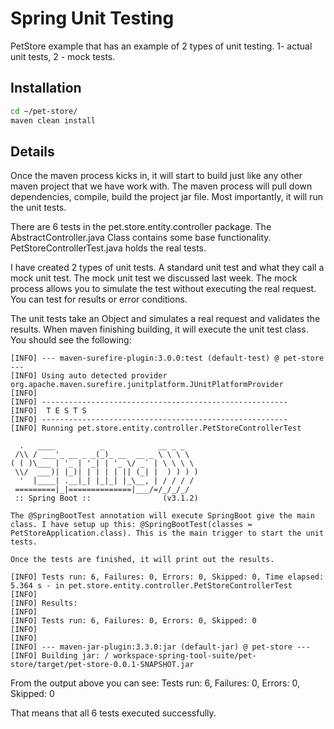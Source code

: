 # Spring Unit Testing

PetStore example that has an example of 2 types of unit testing. 1- actual unit tests, 2 - mock tests.

## Installation
```bash
cd ~/pet-store/
maven clean install
```
## Details
Once the maven process kicks in, it will start to build just like any other maven project that we have work with. The maven process will pull down dependencies, compile, build the project jar file. Most importantly, it will run the unit tests.

There are 6 tests in the pet.store.entity.controller package. The AbstractController.java Class contains some base functionality. PetStoreControllerTest.java holds the real tests.

I have created 2 types of unit tests. A standard unit test and what they call a mock unit test. The mock unit test we discussed last week. The mock process allows you to simulate the test without executing the real request. You can test for results or error conditions. 

The unit tests take an Object and simulates a real request and validates the results. When maven finishing building, it will execute the unit test class. You should see the following:

```
[INFO] --- maven-surefire-plugin:3.0.0:test (default-test) @ pet-store ---
[INFO] Using auto detected provider org.apache.maven.surefire.junitplatform.JUnitPlatformProvider
[INFO]
[INFO] -------------------------------------------------------
[INFO]  T E S T S
[INFO] -------------------------------------------------------
[INFO] Running pet.store.entity.controller.PetStoreControllerTest

  .   ____          _            __ _ _
 /\\ / ___'_ __ _ _(_)_ __  __ _ \ \ \ \
( ( )\___ | '_ | '_| | '_ \/ _` | \ \ \ \
 \\/  ___)| |_)| | | | | || (_| |  ) ) ) )
  '  |____| .__|_| |_|_| |_\__, | / / / /
 =========|_|==============|___/=/_/_/_/
 :: Spring Boot ::                (v3.1.2)

The @SpringBootTest annotation will execute SpringBoot give the main class. I have setup up this: @SpringBootTest(classes = PetStoreApplication.class). This is the main trigger to start the unit tests.

Once the tests are finished, it will print out the results.

[INFO] Tests run: 6, Failures: 0, Errors: 0, Skipped: 0, Time elapsed: 5.364 s - in pet.store.entity.controller.PetStoreControllerTest
[INFO]
[INFO] Results:
[INFO]
[INFO] Tests run: 6, Failures: 0, Errors: 0, Skipped: 0
[INFO]
[INFO]
[INFO] --- maven-jar-plugin:3.3.0:jar (default-jar) @ pet-store ---
[INFO] Building jar: / workspace-spring-tool-suite/pet-store/target/pet-store-0.0.1-SNAPSHOT.jar
```

From the output above you can see: 
Tests run: 6, Failures: 0, Errors: 0, Skipped: 0

That means that all 6 tests executed successfully.
